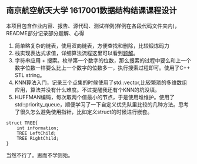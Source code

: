 ## 南京航空航天大学 1617001数据结构结课课程设计
本项目包含作业内容、报告、源代码、测试样例(样例在各段代码文件夹内)，README部分记录部分题解、心得

1. 简单略复杂的链表，使用双向链表，方便查找和删除，比较锻炼码力
2. 栈实现表达式求值，详细算法流程这里可以看到[题解](http://baidu.com)。
3. 字符串应用 + 搜索。枚举第一个数字的位数，那么搜索的过程中要么和上一个数字位数一样要么比上一个数字的位数多一，执行搜索过程即可。使用了C++ STL string。
4. KNN算法入门，记录三个点集的时候使用了std::vector,比较繁琐的多维数组应用，算法并没有什么难度。不过提醒我还有个KNN的坑没填。
5. HUFFMAN编码，每次取两个值最小的节点，于是使用堆维护。使用了std::priority_queue，顺便学习了一下自定义优先队里比较的几种方法。思考了很久怎么避免使用指针，比如定义struct的时候进行嵌套。
```
struct TREE{
    int information;
    TREE LeftChild;
    TREE RightChild;
}
```
当然不行了。思而不学则殆。
